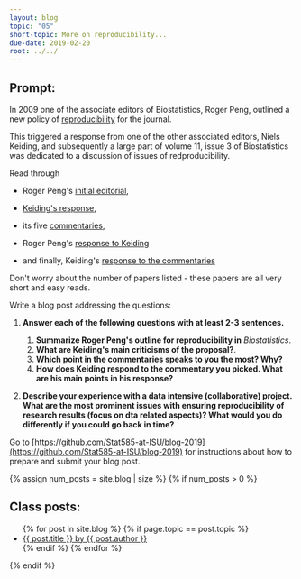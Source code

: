 ```yaml
---
layout: blog
topic: "05"
short-topic: More on reproducibility...
due-date: 2019-02-20
root: ../../
---
```


## Prompt:

In 2009 one of the associate editors of Biostatistics, Roger Peng, outlined a new policy of [reproducibility](https://doi.org/10.1093/biostatistics/kxp014) for the journal. 

This triggered a response from one of the other associated editors, Niels Keiding, and subsequently a large part of volume 11, issue 3 of Biostatistics was dedicated to a discussion of issues of redproducibility. 


Read through 

- Roger Peng's [initial editorial](https://doi.org/10.1093/biostatistics/kxp014), 

- [Keiding's response](https://doi.org/10.1093/biostatistics/kxq033),

- its five [commentaries](https://academic.oup.com/biostatistics/issue/11/3),  

- Roger Peng's [response to Keiding](https://doi.org/10.1093/biostatistics/kxq032)

- and finally, Keiding's [response to the commentaries](https://doi.org/10.1093/biostatistics/kxq034)

Don't worry about the number of papers listed - these papers are all very short and easy reads. 


Write a blog post addressing the questions: 

1. **Answer each of the following questions with at least 2-3 sentences.**

    1. **Summarize Roger Peng's outline for reproducibility in** *Biostatistics*. 
    2. **What are Keiding's main criticisms of the proposal?**. 
    3. **Which point in the commentaries speaks to you the most? Why?**
    4. **How does Keiding respond to the commentary you picked. What are his main points in his response?**
    
2. **Describe your experience with a data intensive (collaborative) project. What are the most prominent issues with ensuring reproducibility of research results (focus on dta related aspects)? What would you do differently if you could go back in time?**


Go to [https://github.com/Stat585-at-ISU/blog-2019](https://github.com/Stat585-at-ISU/blog-2019) for instructions about how to prepare and submit your blog post.


{% assign num_posts = site.blog | size %}
{% if num_posts > 0 %}
## Class posts:

<ul>
{% for post in site.blog %}
  {% if page.topic == post.topic %}
  <li><a href="{{ post.url }}">{{ post.title }} by {{ post.author }}</a></li>
  {% endif %}
{% endfor %}
</ul>
{% endif %}
